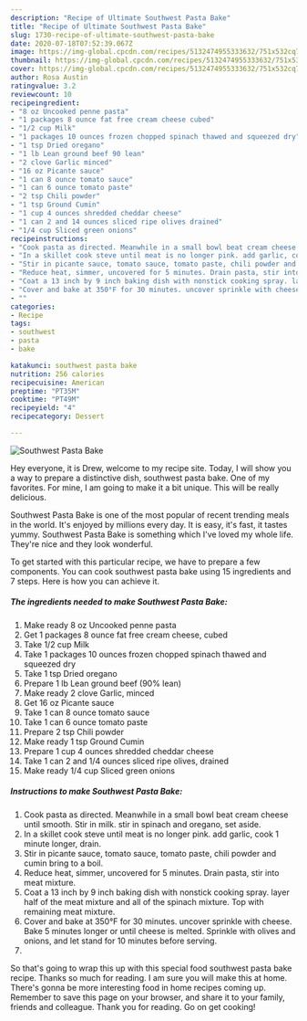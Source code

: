 ```yaml
---
description: "Recipe of Ultimate Southwest Pasta Bake"
title: "Recipe of Ultimate Southwest Pasta Bake"
slug: 1730-recipe-of-ultimate-southwest-pasta-bake
date: 2020-07-18T07:52:39.067Z
image: https://img-global.cpcdn.com/recipes/5132474955333632/751x532cq70/southwest-pasta-bake-recipe-main-photo.jpg
thumbnail: https://img-global.cpcdn.com/recipes/5132474955333632/751x532cq70/southwest-pasta-bake-recipe-main-photo.jpg
cover: https://img-global.cpcdn.com/recipes/5132474955333632/751x532cq70/southwest-pasta-bake-recipe-main-photo.jpg
author: Rosa Austin
ratingvalue: 3.2
reviewcount: 10
recipeingredient:
- "8 oz Uncooked penne pasta"
- "1 packages 8 ounce fat free cream cheese cubed"
- "1/2 cup Milk"
- "1 packages 10 ounces frozen chopped spinach thawed and squeezed dry"
- "1 tsp Dried oregano"
- "1 lb Lean ground beef 90 lean"
- "2 clove Garlic minced"
- "16 oz Picante sauce"
- "1 can 8 ounce tomato sauce"
- "1 can 6 ounce tomato paste"
- "2 tsp Chili powder"
- "1 tsp Ground Cumin"
- "1 cup 4 ounces shredded cheddar cheese"
- "1 can 2 and 14 ounces sliced ripe olives drained"
- "1/4 cup Sliced green onions"
recipeinstructions:
- "Cook pasta as directed. Meanwhile in a small bowl beat cream cheese until smooth. Stir in milk. stir in spinach and oregano, set aside."
- "In a skillet cook steve until meat is no longer pink. add garlic, cook 1 minute longer, drain."
- "Stir in picante sauce, tomato sauce, tomato paste, chili powder and cumin bring to a boil."
- "Reduce heat, simmer, uncovered for 5 minutes. Drain pasta, stir into meat mixture."
- "Coat a 13 inch by 9 inch baking dish with nonstick cooking spray. layer half of the meat mixture and all of the spinach mixture. Top with remaining meat mixture."
- "Cover and bake at 350°F for 30 minutes. uncover sprinkle with cheese. Bake 5 minutes longer or until cheese is melted. Sprinkle with olives and onions, and let stand for 10 minutes before serving."
- ""
categories:
- Recipe
tags:
- southwest
- pasta
- bake

katakunci: southwest pasta bake 
nutrition: 256 calories
recipecuisine: American
preptime: "PT35M"
cooktime: "PT49M"
recipeyield: "4"
recipecategory: Dessert

---
```



![Southwest Pasta Bake](https://img-global.cpcdn.com/recipes/5132474955333632/751x532cq70/southwest-pasta-bake-recipe-main-photo.jpg)

Hey everyone, it is Drew, welcome to my recipe site. Today, I will show you a way to prepare a distinctive dish, southwest pasta bake. One of my favorites. For mine, I am going to make it a bit unique. This will be really delicious.

Southwest Pasta Bake is one of the most popular of recent trending meals in the world. It's enjoyed by millions every day. It is easy, it's fast, it tastes yummy. Southwest Pasta Bake is something which I've loved my whole life. They're nice and they look wonderful.




To get started with this particular recipe, we have to prepare a few components. You can cook southwest pasta bake using 15 ingredients and 7 steps. Here is how you can achieve it.

<!--inarticleads1-->

##### The ingredients needed to make Southwest Pasta Bake:

1. Make ready 8 oz Uncooked penne pasta
1. Get 1 packages 8 ounce fat free cream cheese, cubed
1. Take 1/2 cup Milk
1. Take 1 packages 10 ounces frozen chopped spinach thawed and squeezed dry
1. Take 1 tsp Dried oregano
1. Prepare 1 lb Lean ground beef (90% lean)
1. Make ready 2 clove Garlic, minced
1. Get 16 oz Picante sauce
1. Take 1 can 8 ounce tomato sauce
1. Take 1 can 6 ounce tomato paste
1. Prepare 2 tsp Chili powder
1. Make ready 1 tsp Ground Cumin
1. Prepare 1 cup 4 ounces shredded cheddar cheese
1. Take 1 can 2 and 1/4 ounces sliced ripe olives, drained
1. Make ready 1/4 cup Sliced green onions




<!--inarticleads2-->

##### Instructions to make Southwest Pasta Bake:

1. Cook pasta as directed. Meanwhile in a small bowl beat cream cheese until smooth. Stir in milk. stir in spinach and oregano, set aside.
1. In a skillet cook steve until meat is no longer pink. add garlic, cook 1 minute longer, drain.
1. Stir in picante sauce, tomato sauce, tomato paste, chili powder and cumin bring to a boil.
1. Reduce heat, simmer, uncovered for 5 minutes. Drain pasta, stir into meat mixture.
1. Coat a 13 inch by 9 inch baking dish with nonstick cooking spray. layer half of the meat mixture and all of the spinach mixture. Top with remaining meat mixture.
1. Cover and bake at 350°F for 30 minutes. uncover sprinkle with cheese. Bake 5 minutes longer or until cheese is melted. Sprinkle with olives and onions, and let stand for 10 minutes before serving.
1. 




So that's going to wrap this up with this special food southwest pasta bake recipe. Thanks so much for reading. I am sure you will make this at home. There's gonna be more interesting food in home recipes coming up. Remember to save this page on your browser, and share it to your family, friends and colleague. Thank you for reading. Go on get cooking!
